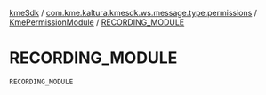 [kmeSdk](../../index.md) / [com.kme.kaltura.kmesdk.ws.message.type.permissions](../index.md) / [KmePermissionModule](index.md) / [RECORDING_MODULE](./-r-e-c-o-r-d-i-n-g_-m-o-d-u-l-e.md)

# RECORDING_MODULE

`RECORDING_MODULE`